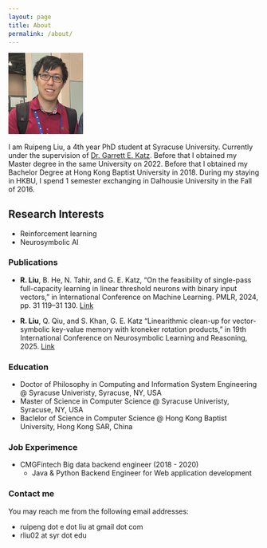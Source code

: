```yaml
---
layout: page
title: About
permalink: /about/
---
```

<!-- ![my photo](/images/me_photo.png) -->
<img width="150" src="/images/me_photo.png" />
<!-- <img align="left" src="pathto/myimage.png" alt="My Image"> -->

I am Ruipeng Liu, a 4th year PhD student at Syracuse University. Currently under the supervision of [Dr. Garrett E. Katz](https://web.ecs.syr.edu/~gkatz01/?_gl=1*911aih*_gcl_au*OTk5NDQ3ODgwLjE3NTUxODk5NDE.*_ga*MTAzMzQ2ODU1My4xNzU1MTg5OTQx*_ga_QT13NN6N9S*czE3NTYyNDQzNTIkbzQkZzEkdDE3NTYyNDQ2MzUkajU5JGwwJGgw). Before that I obtained my Master degree in the same University on 2022. Before that I obtained my Bachelor Degree at Hong Kong Baptist University in 2018. During my staying in HKBU, I spend 1 semester exchanging in Dalhousie University in the Fall of 2016.

## Research Interests
* Reinforcement learning
* Neurosymbolic AI

### Publications
* **R. Liu**, B. He, N. Tahir, and G. E. Katz, “On the feasibility of single-pass full-capacity learning in linear threshold neurons with binary input vectors,” in International Conference on Machine
Learning. PMLR, 2024, pp. 31 119–31 130. [Link](https://proceedings.mlr.press/v235/liu24x.html)

* **R. Liu**, Q. Qiu, and S. Khan, G. E. Katz “Linearithmic clean-up for vector-symbolic key-value memory with kroneker rotation products,” in 19th International Conference on Neurosymbolic Learning and
Reasoning, 2025. [Link](https://arxiv.org/abs/2506.15793)


### Education
* Doctor of Philosophy in Computing and Information System Engineering @ Syracuse Univeristy, Syracuse, NY, USA 
* Master of Science in Computer Science @ Syracuse Univeristy, Syracuse, NY, USA
* Baclelor of Science in Computer Science @ Hong Kong Baptist University, Hong Kong SAR, China


### Job Experimence
* CMGFintech Big data backend engineer (2018 - 2020)
    - Java & Python Backend Engineer for Web application development


### Contact me
You may reach me from the following email addresses:
* ruipeng dot e dot liu at gmail dot com
* rliu02 at syr dot edu

